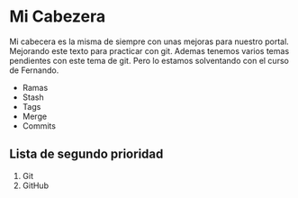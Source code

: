 # Mi Cabezera
Mi cabecera es la misma de siempre con unas mejoras para nuestro portal. Mejorando este texto para practicar con git. Ademas tenemos varios temas pendientes con este tema de git. Pero lo estamos solventando con el curso de Fernando.

- Ramas
- Stash
- Tags
- Merge
- Commits

## Lista de segundo prioridad
1. Git
2. GitHub

